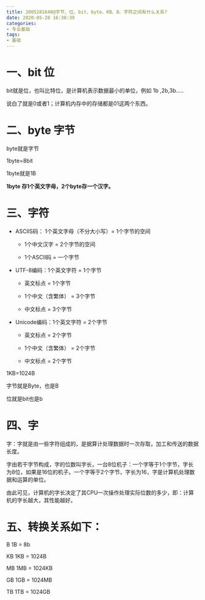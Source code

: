 ```yaml
---
title: 2005281640@字节、位、bit、byte、KB、B、字符之间有什么关系?
date: 2020-05-28 16:38:39
categories:
- 专业基础
tags:
- 基础
---
```

# 一、bit 位

bit就是位，也叫比特位，是计算机表示数据最小的单位，例如 1b ,2b,3b.....

说白了就是0或者1；计算机内存中的存储都是01这两个东西。

# 二、byte 字节

byte就是字节

1byte=8bit

1byte就是1B

**1byte 存1个英文字母，2个byte存一个汉字。**

# 三、字符

* ASCIIS码： 1个英文字母（不分大小写）= 1个字节的空间

    * 1个中文汉字 = 2个字节的空间

    * 1个ASCII码 = 一个字节

* UTF-8编码：1个英文字符 = 1个字节

    * 英文标点  = 1个字节

    * 1个中文（含繁体） = 3个字节

    * 中文标点 = 3个字节

* Unicode编码：1个英文字符 = 2个字节

    * 英文标点  = 2个字节

    * 1个中文（含繁体） = 2个字节

    * 中文标点 = 2个字节

1KB=1024B

字节就是Byte，也是B

位就是bit也是b

# 四、字

字：字就是由一些字符组成的，是据算计处理数据时一次存取，加工和传送的数据长度。

字由若干字节构成，字的位数叫字长，一台8位机子：一个字等于1个字节，字长为8位，如果是16位的机子。一个字等于2个字节，字长为16，字是计算机处理数据和运算的单位。

由此可见，计算机的字长决定了其CPU一次操作处理实际位数的多少，即：计算机的字长越大，其性能越好。

# 五、转换关系如下：

B   1B =  8b

KB  1KB = 1024B

MB  1MB = 1024KB

GB  1GB = 1024MB

TB  1TB = 1024GB
